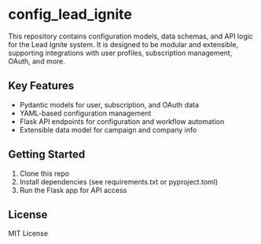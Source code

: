 # config_lead_ignite

This repository contains configuration models, data schemas, and API logic for the Lead Ignite system. It is designed to be modular and extensible, supporting integrations with user profiles, subscription management, OAuth, and more.

## Key Features
- Pydantic models for user, subscription, and OAuth data
- YAML-based configuration management
- Flask API endpoints for configuration and workflow automation
- Extensible data model for campaign and company info

## Getting Started
1. Clone this repo
2. Install dependencies (see requirements.txt or pyproject.toml)
3. Run the Flask app for API access

## License
MIT License
